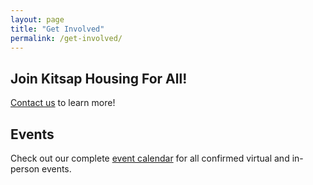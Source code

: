 ```yaml
---
layout: page
title: "Get Involved"
permalink: /get-involved/
---
```


<h2>Join Kitsap Housing For All!</h2>

[Contact us](mailto:kitsaphousing4all@gmail.com) to learn more!

<h2>Events</h2>

Check out our complete [event calendar](../calendar) for all confirmed virtual and in-person events.
